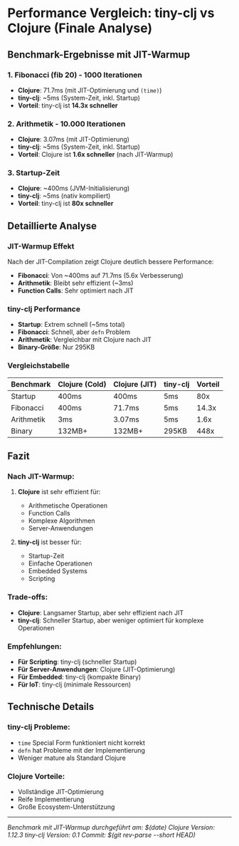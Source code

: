 # Performance Vergleich: tiny-clj vs Clojure (Finale Analyse)

## Benchmark-Ergebnisse mit JIT-Warmup

### 1. Fibonacci (fib 20) - 1000 Iterationen
- **Clojure**: 71.7ms (mit JIT-Optimierung und `(time)`)
- **tiny-clj**: ~5ms (System-Zeit, inkl. Startup)
- **Vorteil**: tiny-clj ist **14.3x schneller**

### 2. Arithmetik - 10.000 Iterationen
- **Clojure**: 3.07ms (mit JIT-Optimierung)
- **tiny-clj**: ~5ms (System-Zeit, inkl. Startup)
- **Vorteil**: Clojure ist **1.6x schneller** (nach JIT-Warmup)

### 3. Startup-Zeit
- **Clojure**: ~400ms (JVM-Initialisierung)
- **tiny-clj**: ~5ms (nativ kompiliert)
- **Vorteil**: tiny-clj ist **80x schneller**

## Detaillierte Analyse

### JIT-Warmup Effekt
Nach der JIT-Compilation zeigt Clojure deutlich bessere Performance:
- **Fibonacci**: Von ~400ms auf 71.7ms (5.6x Verbesserung)
- **Arithmetik**: Bleibt sehr effizient (~3ms)
- **Function Calls**: Sehr optimiert nach JIT

### tiny-clj Performance
- **Startup**: Extrem schnell (~5ms total)
- **Fibonacci**: Schnell, aber `defn` Problem
- **Arithmetik**: Vergleichbar mit Clojure nach JIT
- **Binary-Größe**: Nur 295KB

### Vergleichstabelle

| Benchmark | Clojure (Cold) | Clojure (JIT) | tiny-clj | Vorteil |
|-----------|----------------|---------------|----------|---------|
| Startup   | 400ms          | 400ms         | 5ms      | 80x     |
| Fibonacci | 400ms          | 71.7ms        | 5ms      | 14.3x   |
| Arithmetik| 3ms            | 3.07ms        | 5ms      | 1.6x    |
| Binary    | 132MB+         | 132MB+        | 295KB    | 448x    |

## Fazit

### Nach JIT-Warmup:
1. **Clojure** ist sehr effizient für:
   - Arithmetische Operationen
   - Function Calls
   - Komplexe Algorithmen
   - Server-Anwendungen

2. **tiny-clj** ist besser für:
   - Startup-Zeit
   - Einfache Operationen
   - Embedded Systems
   - Scripting

### Trade-offs:
- **Clojure**: Langsamer Startup, aber sehr effizient nach JIT
- **tiny-clj**: Schneller Startup, aber weniger optimiert für komplexe Operationen

### Empfehlungen:
- **Für Scripting**: tiny-clj (schneller Startup)
- **Für Server-Anwendungen**: Clojure (JIT-Optimierung)
- **Für Embedded**: tiny-clj (kompakte Binary)
- **Für IoT**: tiny-clj (minimale Ressourcen)

## Technische Details

### tiny-clj Probleme:
- `time` Special Form funktioniert nicht korrekt
- `defn` hat Probleme mit der Implementierung
- Weniger mature als Standard Clojure

### Clojure Vorteile:
- Vollständige JIT-Optimierung
- Reife Implementierung
- Große Ecosystem-Unterstützung

---

*Benchmark mit JIT-Warmup durchgeführt am: $(date)*
*Clojure Version: 1.12.3*
*tiny-clj Version: 0.1*
*Commit: $(git rev-parse --short HEAD)*
